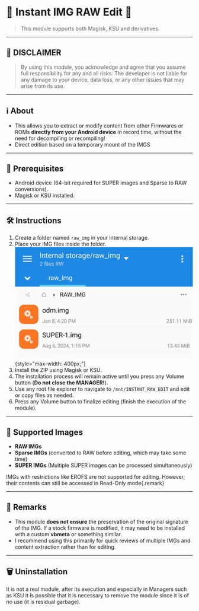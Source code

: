 # 🎨 Instant IMG RAW Edit 🎨
> This module supports both Magisk, KSU and derivatives.

---

## 🚨 DISCLAIMER
> By using this module, you acknowledge and agree that you assume full responsibility for any and all risks. The developer is not liable for any damage to your device, data loss, or any other issues that may arise from its use.

---

## ℹ️ About
- This allows you to extract or modify content from other Firmwares or ROMs **directly from your Android device** in record time, without the need for decompiling or recompiling!
- Direct edition based on a temporary mount of the IMGS

---

## 🔧 Prerequisites
- Android device (64-bit required for SUPER images and Sparse to RAW conversions).
- Magisk or KSU installed.

---

## 🛠️ Instructions
1. Create a folder named `raw_img` in your internal storage.
2. Place your IMG files inside the folder.
   ![mylogo](https://raw.githubusercontent.com/BlassGO/LetsGO_request/main/launch/devs/Instant_IMG_RAW_Edit/images/path.jpg){style="max-width: 400px;"}
3. Install the ZIP using Magisk or KSU.
4. The installation process will remain active until you press any Volume button (**Do not close the MANAGER!**).
5. Use any root file explorer to navigate to `/mnt/INSTANT_RAW_EDIT` and edit or copy files as needed.
6. Press any Volume button to finalize editing (finish the execution of the module).

---

## 📝 Supported Images
- **RAW IMGs**
- **Sparse IMGs** (converted to RAW before editing, which may take some time)
- **SUPER IMGs** (Multiple SUPER images can be processed simultaneously)

IMGs with restrictions like EROFS are not supported for editing. However, their contents can still be accessed in Read-Only mode{.remark}

---

## 📝 Remarks
- This module **does not ensure** the preservation of the original signature of the IMG. If a stock firmware is modified, it may need to be installed with a custom **vbmeta** or something similar.
- I recommend using this primarily for quick reviews of multiple IMGs and content extraction rather than for editing.

---

## 🗑️ Uninstallation
It is not a real module, after its execution and especially in Managers such as KSU it is possible that it is necessary to remove the module since it is of no use (it is residual garbage).

